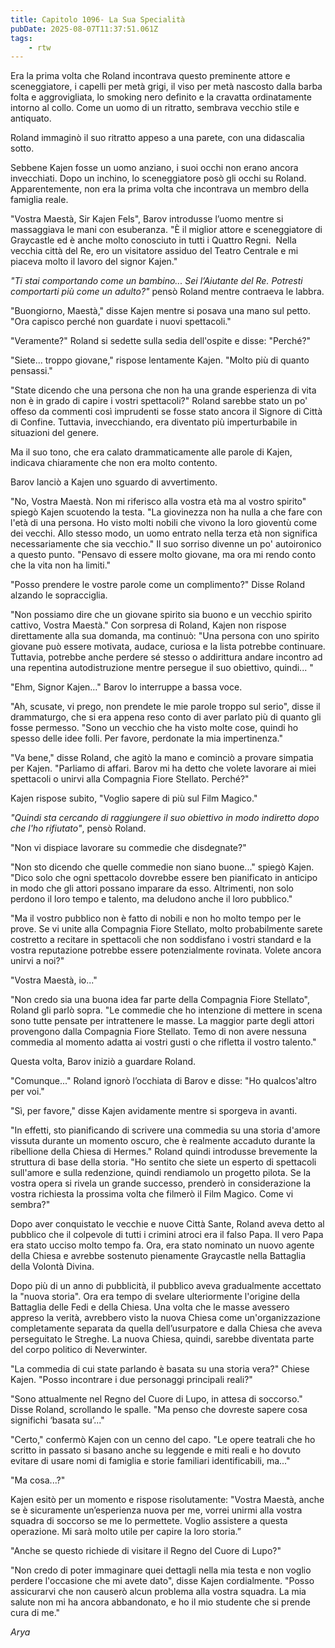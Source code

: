 ```yaml
---
title: Capitolo 1096- La Sua Specialità
pubDate: 2025-08-07T11:37:51.061Z
tags:
    - rtw
---
```













Era la prima volta che Roland incontrava questo preminente attore e sceneggiatore, i capelli per metà grigi, il viso per metà nascosto dalla barba folta e aggrovigliata, lo smoking nero definito e la cravatta ordinatamente intorno al collo. Come un uomo di un ritratto, sembrava vecchio stile e antiquato.






Roland immaginò il suo ritratto appeso a una parete, con una didascalia sotto.






Sebbene Kajen fosse un uomo anziano, i suoi occhi non erano ancora invecchiati. Dopo un inchino, lo sceneggiatore posò gli occhi su Roland. Apparentemente, non era la prima volta che incontrava un membro della famiglia reale.






"Vostra Maestà, Sir Kajen Fels", Barov introdusse l’uomo mentre si massaggiava le mani con esuberanza. "È il miglior attore e sceneggiatore di Graycastle ed è anche molto conosciuto in tutti i Quattro Regni.&nbsp; Nella vecchia città del Re, ero un visitatore assiduo del Teatro Centrale e mi piaceva molto il lavoro del signor Kajen."






<em>"Ti stai comportando come un bambino... Sei l’Aiutante del Re. Potresti comportarti più come un adulto?"</em> pensò Roland mentre contraeva le labbra.






"Buongiorno, Maestà," disse Kajen mentre si posava una mano sul petto. "Ora capisco perché non guardate i nuovi spettacoli."






"Veramente?" Roland si sedette sulla sedia dell'ospite e disse: "Perché?"






"Siete... troppo giovane," rispose lentamente Kajen. "Molto più di quanto pensassi."






"State dicendo che una persona che non ha una grande esperienza di vita non è in grado di capire i vostri spettacoli?" Roland sarebbe stato un po' offeso da commenti così imprudenti se fosse stato ancora il Signore di Città di Confine. Tuttavia, invecchiando, era diventato più imperturbabile in situazioni del genere.






Ma il suo tono, che era calato drammaticamente alle parole di Kajen, indicava chiaramente che non era molto contento.






Barov lanciò a Kajen uno sguardo di avvertimento.






"No, Vostra Maestà. Non mi riferisco alla vostra età ma al vostro spirito" spiegò Kajen scuotendo la testa. "La giovinezza non ha nulla a che fare con l'età di una persona. Ho visto molti nobili che vivono la loro gioventù come dei vecchi. Allo stesso modo, un uomo entrato nella terza età non significa necessariamente che sia vecchio." Il suo sorriso divenne un po' autoironico a questo punto. "Pensavo di essere molto giovane, ma ora mi rendo conto che la vita non ha limiti."






"Posso prendere le vostre parole come un complimento?" Disse Roland alzando le sopracciglia.






"Non possiamo dire che un giovane spirito sia buono e un vecchio spirito cattivo, Vostra Maestà." Con sorpresa di Roland, Kajen non rispose direttamente alla sua domanda, ma continuò: "Una persona con uno spirito giovane può essere motivata, audace, curiosa e la lista potrebbe continuare. Tuttavia, potrebbe anche perdere sé stesso o addirittura andare incontro ad una repentina autodistruzione mentre persegue il suo obiettivo, quindi... "






"Ehm, Signor Kajen…" Barov lo interruppe a bassa voce.






"Ah, scusate, vi prego, non prendete le mie parole troppo sul serio", disse il drammaturgo, che si era appena reso conto di aver parlato più di quanto gli fosse permesso. "Sono un vecchio che ha visto molte cose, quindi ho spesso delle idee folli. Per favore, perdonate la mia impertinenza."






"Va bene," disse Roland, che agitò la mano e cominciò a provare simpatia per Kajen. "Parliamo di affari. Barov mi ha detto che volete lavorare ai miei spettacoli o unirvi alla Compagnia Fiore Stellato. Perché?"






Kajen rispose subito, "Voglio sapere di più sul Film Magico."






<em>"Quindi sta cercando di raggiungere il suo obiettivo in modo indiretto dopo che l'ho rifiutato"</em>, pensò Roland.






"Non vi dispiace lavorare su commedie che disdegnate?"






"Non sto dicendo che quelle commedie non siano buone..." spiegò Kajen. "Dico solo che ogni spettacolo dovrebbe essere ben pianificato in anticipo in modo che gli attori possano imparare da esso. Altrimenti, non solo perdono il loro tempo e talento, ma deludono anche il loro pubblico."






"Ma il vostro pubblico non è fatto di nobili e non ho molto tempo per le prove. Se vi unite alla Compagnia Fiore Stellato, molto probabilmente sarete costretto a recitare in spettacoli che non soddisfano i vostri standard e la vostra reputazione potrebbe essere potenzialmente rovinata. Volete ancora unirvi a noi?"






"Vostra Maestà, io..."






"Non credo sia una buona idea far parte della Compagnia Fiore Stellato", Roland gli parlò sopra. "Le commedie che ho intenzione di mettere in scena sono tutte pensate per intrattenere le masse. La maggior parte degli attori provengono dalla Compagnia Fiore Stellato. Temo di non avere nessuna commedia al momento adatta ai vostri gusti o che rifletta il vostro talento."






Questa volta, Barov iniziò a guardare Roland.






"Comunque..." Roland ignorò l’occhiata di Barov e disse: "Ho qualcos'altro per voi."






"Sì, per favore," disse Kajen avidamente mentre si sporgeva in avanti.






"In effetti, sto pianificando di scrivere una commedia su una storia d'amore vissuta durante un momento oscuro, che è realmente accaduto durante la ribellione della Chiesa di Hermes." Roland quindi introdusse brevemente la struttura di base della storia. "Ho sentito che siete un esperto di spettacoli sull'amore e sulla redenzione, quindi rendiamolo un progetto pilota. Se la vostra opera si rivela un grande successo, prenderò in considerazione la vostra richiesta la prossima volta che filmerò il Film Magico. Come vi sembra?"






Dopo aver conquistato le vecchie e nuove Città Sante, Roland aveva detto al pubblico che il colpevole di tutti i crimini atroci era il falso Papa. Il vero Papa era stato ucciso molto tempo fa. Ora, era stato nominato un nuovo agente della Chiesa e avrebbe sostenuto pienamente Graycastle nella Battaglia della Volontà Divina.






Dopo più di un anno di pubblicità, il pubblico aveva gradualmente accettato la "nuova storia". Ora era tempo di svelare ulteriormente l'origine della Battaglia delle Fedi e della Chiesa. Una volta che le masse avessero appreso la verità, avrebbero visto la nuova Chiesa come un'organizzazione completamente separata da quella dell’usurpatore e dalla Chiesa che aveva perseguitato le Streghe. La nuova Chiesa, quindi, sarebbe diventata parte del corpo politico di Neverwinter.






"La commedia di cui state parlando è basata su una storia vera?" Chiese Kajen. "Posso incontrare i due personaggi principali reali?"






"Sono attualmente nel Regno del Cuore di Lupo, in attesa di soccorso." Disse Roland, scrollando le spalle. "Ma penso che dovreste sapere cosa significhi ‘basata su’..."






"Certo," confermò Kajen con un cenno del capo. "Le opere teatrali che ho scritto in passato si basano anche su leggende e miti reali e ho dovuto evitare di usare nomi di famiglia e storie familiari identificabili, ma..."






"Ma cosa...?"






Kajen esitò per un momento e rispose risolutamente: "Vostra Maestà, anche se è sicuramente un’esperienza nuova per me, vorrei unirmi alla vostra squadra di soccorso se me lo permettete. Voglio assistere a questa operazione. Mi sarà molto utile per capire la loro storia.”






"Anche se questo richiede di visitare il Regno del Cuore di Lupo?"






"Non credo di poter immaginare quei dettagli nella mia testa e non voglio perdere l'occasione che mi avete dato", disse Kajen cordialmente. "Posso assicurarvi che non causerò alcun problema alla vostra squadra. La mia salute non mi ha ancora abbandonato, e ho il mio studente che si prende cura di me."






<em>Arya</em>


                                


                                



